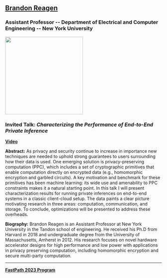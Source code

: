 ## [Brandon Reagen](https://engineering.nyu.edu/faculty/brandon-reagen)
### Assistant Professor -- Department of Electrical and Computer Engineering -- New York University 

<img src="https://engineering.nyu.edu/sites/default/files/styles/square_large_1024_2x/public/2019-09/reagen_headshot.jpg?h=f598f1a4&itok=Uy-mtqEb" width="250">

### Invited Talk:  *Characterizing the Performance of End-to-End Private Inference*
**[Video](https://www.youtube.com/watch?v=hz3jiH3s0IY)**

**Abstract:**
As privacy and security continue to increase in importance new techniques are needed to uphold strong guarantees to users surrounding how their data is used. One emerging solution is privacy-preserving computation (PPC), which includes a set of cryptographic primitives that enable computation directly on encrypted data (e.g., homomorphic encryption and garbled circuits). A key motivation and benchmark for these primitives has been machine learning: its wide use and amenability to PPC constraints makes it a natural starting point. In this talk I will present characterization results for running private inferences on end-to-end systems in a classic client-cloud setup. The data paints a clear picture motivating research in three areas: computation, communication, and storage. To conclude, optimizations will be presented to address these overheads. 

**Biography:**
Brandon Reagen is an Assistant Professor at New York University in the Tandon school of engineering. He received his Ph.D from Harvard in 2018 and undergraduate degree from the University of Massachusetts, Amherst in 2012. His research focuses on novel hardware accelerator designs for high performance and low power with applications in privacy preserving computation, including homomorphic encryption and secure multi-party computation.

----
**[FastPath 2023 Program](https://fastpath2023.github.io/FastPath2023/)**
